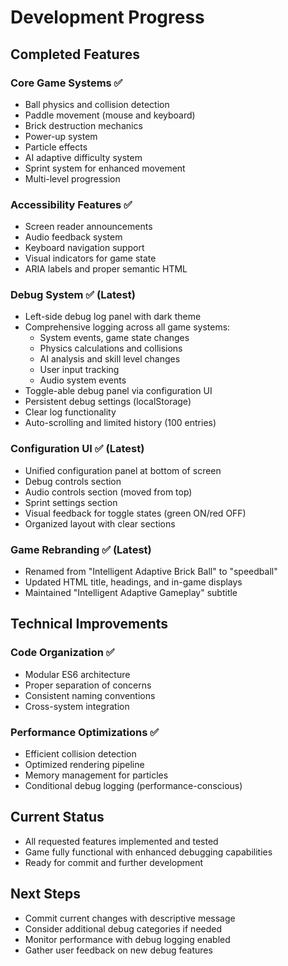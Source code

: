 # Development Progress

## Completed Features

### Core Game Systems ✅
- Ball physics and collision detection
- Paddle movement (mouse and keyboard)
- Brick destruction mechanics
- Power-up system
- Particle effects
- AI adaptive difficulty system
- Sprint system for enhanced movement
- Multi-level progression

### Accessibility Features ✅
- Screen reader announcements
- Audio feedback system
- Keyboard navigation support
- Visual indicators for game state
- ARIA labels and proper semantic HTML

### Debug System ✅ (Latest)
- Left-side debug log panel with dark theme
- Comprehensive logging across all game systems:
  - System events, game state changes
  - Physics calculations and collisions
  - AI analysis and skill level changes
  - User input tracking
  - Audio system events
- Toggle-able debug panel via configuration UI
- Persistent debug settings (localStorage)
- Clear log functionality
- Auto-scrolling and limited history (100 entries)

### Configuration UI ✅ (Latest)
- Unified configuration panel at bottom of screen
- Debug controls section
- Audio controls section (moved from top)
- Sprint settings section
- Visual feedback for toggle states (green ON/red OFF)
- Organized layout with clear sections

### Game Rebranding ✅ (Latest)
- Renamed from "Intelligent Adaptive Brick Ball" to "speedball"
- Updated HTML title, headings, and in-game displays
- Maintained "Intelligent Adaptive Gameplay" subtitle

## Technical Improvements

### Code Organization ✅
- Modular ES6 architecture
- Proper separation of concerns
- Consistent naming conventions
- Cross-system integration

### Performance Optimizations ✅
- Efficient collision detection
- Optimized rendering pipeline
- Memory management for particles
- Conditional debug logging (performance-conscious)

## Current Status
- All requested features implemented and tested
- Game fully functional with enhanced debugging capabilities
- Ready for commit and further development

## Next Steps
- Commit current changes with descriptive message
- Consider additional debug categories if needed
- Monitor performance with debug logging enabled
- Gather user feedback on new debug features
